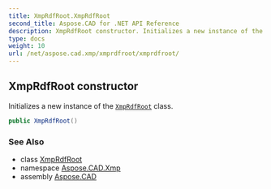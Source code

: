 ```yaml
---
title: XmpRdfRoot.XmpRdfRoot
second_title: Aspose.CAD for .NET API Reference
description: XmpRdfRoot constructor. Initializes a new instance of the XmpRdfRoot class
type: docs
weight: 10
url: /net/aspose.cad.xmp/xmprdfroot/xmprdfroot/
---
```

## XmpRdfRoot constructor

Initializes a new instance of the [`XmpRdfRoot`](../) class.

```csharp
public XmpRdfRoot()
```

### See Also

* class [XmpRdfRoot](../)
* namespace [Aspose.CAD.Xmp](../../../aspose.cad.xmp/)
* assembly [Aspose.CAD](../../../)


